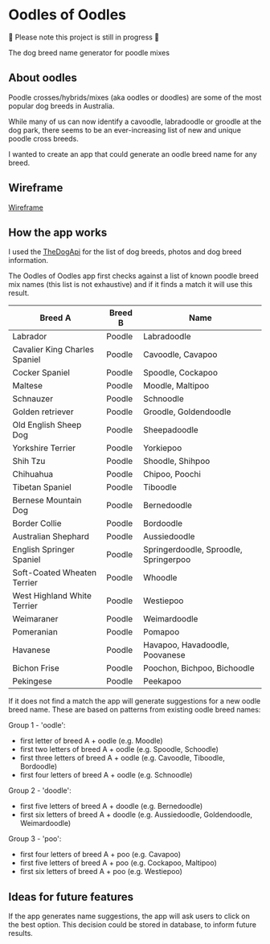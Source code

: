 # Oodles of Oodles

🚧 Please note this project is still in progress 🚧

The dog breed name generator for poodle mixes

## About oodles

Poodle crosses/hybrids/mixes (aka oodles or doodles) are some of the most popular dog breeds in Australia.

While many of us can now identify a cavoodle, labradoodle or groodle at the dog park, there seems to be an ever-increasing list of new and unique poodle cross breeds.

I wanted to create an app that could generate an oodle breed name for any breed.

## Wireframe

[Wireframe](/Wireframe.png)

## How the app works

I used the [TheDogApi](https://docs.thedogapi.com/) for the list of dog breeds, photos and dog breed information.

The Oodles of Oodles app first checks against a list of known poodle breed mix names (this list is not exhaustive) and if it finds a match it will use this result.

| Breed A                       | Breed B | Name                   |
|-------------------------------|---------|------------------------|
| Labrador                      | Poodle  | Labradoodle            |
| Cavalier King Charles Spaniel | Poodle  | Cavoodle, Cavapoo      |
| Cocker Spaniel                | Poodle  | Spoodle, Cockapoo      |
| Maltese                       | Poodle  | Moodle, Maltipoo       |
| Schnauzer                     | Poodle  | Schnoodle              |
| Golden retriever              | Poodle  | Groodle, Goldendoodle  |
| Old English Sheep Dog         | Poodle  | Sheepadoodle           |
| Yorkshire Terrier             | Poodle  | Yorkiepoo              |
| Shih Tzu                      | Poodle  | Shoodle, Shihpoo       |
| Chihuahua                     | Poodle  | Chipoo, Poochi         |
| Tibetan Spaniel               | Poodle  | Tiboodle               |
| Bernese Mountain Dog          | Poodle  | Bernedoodle            |
| Border Collie                 | Poodle  | Bordoodle              |
| Australian Shephard           | Poodle  | Aussiedoodle           |
| English Springer Spaniel      | Poodle  | Springerdoodle, Sproodle, Springerpoo |
| Soft-Coated Wheaten Terrier   | Poodle  | Whoodle                |
| West Highland White Terrier   | Poodle  | Westiepoo              | 
| Weimaraner                    | Poodle  | Weimardoodle           |
| Pomeranian                    | Poodle  | Pomapoo                |
| Havanese                      | Poodle  | Havapoo, Havadoodle, Poovanese |
| Bichon Frise                    | Poodle  | Poochon, Bichpoo, Bichoodle                |
| Pekingese               | Poodle  | Peekapoo               |

If it does not find a match the app will generate suggestions for a new oodle breed name. These are based on patterns from existing oodle breed names:

Group 1 - 'oodle':
- first letter of breed A + oodle (e.g. Moodle)
- first two letters of breed A + oodle (e.g. Spoodle, Schoodle)
- first three letters of breed A + oodle (e.g. Cavoodle, Tiboodle, Bordoodle)
- first four letters of breed A + oodle (e.g. Schnoodle)

Group 2 - 'doodle':
- first five letters of breed A + doodle (e.g. Bernedoodle)
- first six letters of breed A + doodle (e.g. Aussiedoodle, Goldendoodle, Weimardoodle)

Group 3 - 'poo':
- first four letters of breed A + poo (e.g. Cavapoo)
- first five letters of breed A + poo (e.g. Cockapoo, Maltipoo)
- first six letters of breed A + poo (e.g. Westiepoo)

## Ideas for future features

If the app generates name suggestions, the app will ask users to click on the best option. This decision could be stored in database, to inform future results.
